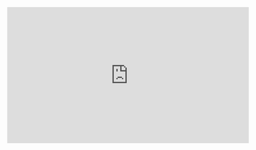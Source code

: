 <iframe width="560" height="315" src="https://www.youtube.com/embed/_pEZzBo3tZU?si=HgtgMh5BVoWZhcwQ" title="YouTube video player" frameborder="0"
  allow="accelerometer; autoplay; clipboard-write; encrypted-media; gyroscope; picture-in-picture; web-share" referrerpolicy="strict-origin-when-cross-origin" 
  allowfullscreen></iframe>
